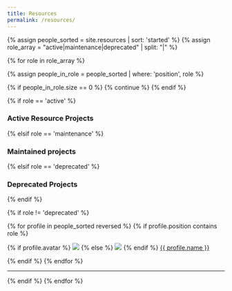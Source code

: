 ```yaml
---
title: Resources
permalink: /resources/
---
```


{% assign people_sorted = site.resources | sort: 'started' %}
{% assign role_array = "active|maintenance|deprecated" | split: "|" %}

{% for role in role_array %}

{% assign people_in_role = people_sorted | where: 'position', role %}

<!-- Skip section if there's nobody -->
{% if people_in_role.size == 0 %}
  {% continue %}
{% endif %}

<div class="pos_header">
{% if role == 'active' %}
<h3>Active Resource Projects</h3>
 {% elsif role == 'maintenance' %}
<h3>Maintained projects</h3>
 {% elsif role == 'deprecated' %}
<h3>Deprecated Projects</h3>
{% endif %}
</div>

{% if role != 'deprecated' %}
<div class="content list people">
  {% for profile in people_sorted reversed %}
    {% if profile.position contains role %}
      <div class="list-item-people">
        <p class="list-post-title">
          {% if profile.avatar %}
            <a href="{{ site.baseurl }}{{ profile.url }}"><img class="profile-thumbnail" src="{{site.baseurl}}/images/resources/{{profile.avatar}}"></a>
          {% else %}
            <a href="{{ site.baseurl }}{{ profile.url }}"><img class="profile-thumbnail" src="http://evansheline.com/wp-content/uploads/2011/02/facebook-Storm-Trooper.jpg"></a>
          {% endif %}
          <a class="name" href="{{ site.baseurl }}{{ profile.url }}">{{ profile.name }}</a>
        </p>
      </div>    
    {% endif %}
  {% endfor %}
</div>
<hr>

{% endif %}
{% endfor %}
